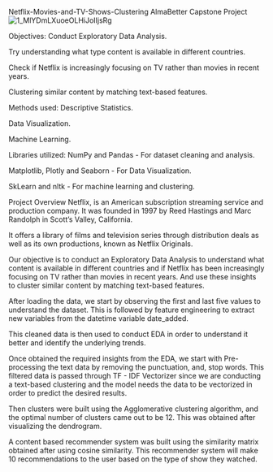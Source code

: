 Netflix-Movies-and-TV-Shows-Clustering
AlmaBetter Capstone Project
![1_MlYDmLXuoeOLHiJoIIjsRg ](https://user-images.githubusercontent.com/113963339/213934250-58cf1d46-d11c-43dd-af89-741483388519.jpg)



Objectives:
Conduct Exploratory Data Analysis.

Try understanding what type content is available in different countries.

Check if Netflix is increasingly focusing on TV rather than movies in recent years.

Clustering similar content by matching text-based features.

Methods used:
Descriptive Statistics.

Data Visualization.

Machine Learning.

Libraries utilized:
NumPy and Pandas - For dataset cleaning and analysis.

Matplotlib, Plotly and Seaborn - For Data Visualization.

SkLearn and nltk - For machine learning and clustering.

Project Overview
Netflix, is an American subscription streaming service and production company. It was founded in 1997 by Reed Hastings and Marc Randolph in Scott’s Valley, California.

It offers a library of films and television series through distribution deals as well as its own productions, known as Netflix Originals.

Our objective is to conduct an Exploratory Data Analysis to understand what content is available in different countries and if Netflix has been increasingly focusing on TV rather than movies in recent years. And use these insights to cluster similar content by matching text-based features.

After loading the data, we start by observing the first and last five values to understand the dataset. This is followed by feature engineering to extract new variables from the datetime variable date_added.

This cleaned data is then used to conduct EDA in order to understand it better and identify the underlying trends.

Once obtained the required insights from the EDA, we start with Pre-processing the text data by removing the punctuation, and, stop words. This filtered data is passed through TF - IDF Vectorizer since we are conducting a text-based clustering and the model needs the data to be vectorized in order to predict the desired results.

Then clusters were built using the Agglomerative clustering algorithm, and the optimal number of clusters came out to be 12. This was obtained after visualizing the dendrogram.

A content based recommender system was built using the similarity matrix obtained after using cosine similarity. This recommender system will make 10 recommendations to the user based on the type of show they watched.

